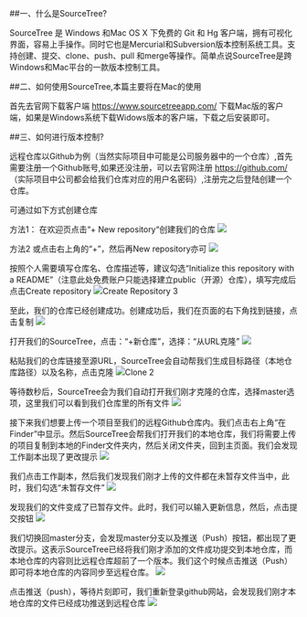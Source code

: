 ﻿
##一、什么是SourceTree?

SourceTree 是 Windows 和Mac OS X 下免费的 Git 和 Hg 客户端，拥有可视化界面，容易上手操作。同时它也是Mercurial和Subversion版本控制系统工具。支持创建、提交、clone、push、pull 和merge等操作。简单点说SourceTree是跨Windows和Mac平台的一款版本控制工具。


##二、如何使用SourceTree,本篇主要将在Mac的使用

首先去官网下载客户端 https://www.sourcetreeapp.com/ 下载Mac版的客户端，如果是Windows系统下载Widows版本的客户端，下载之后安装即可。


##三、如何进行版本控制?
 
远程仓库以Github为例（当然实际项目中可能是公司服务器中的一个仓库）,首先需要注册一个Github账号,如果还没注册，可以去官网注册 https://github.com/ （实际项目中公司都会给我们仓库对应的用户名密码）,注册完之后登陆创建一个仓库。

可通过如下方式创建仓库

方法1：
在欢迎页点击“+ New repository“创建我们的仓库
![](http://upload-images.jianshu.io/upload_images/2704327-93f1380f6e4648d7.png?imageMogr2/auto-orient/strip%7CimageView2/2/w/1240)

方法2
或点击右上角的“+”，然后再New repository亦可
![](http://upload-images.jianshu.io/upload_images/2704327-5159c0b4d866b03d.png?imageMogr2/auto-orient/strip%7CimageView2/2/w/1240)

按照个人需要填写仓库名、仓库描述等，建议勾选“Initialize this repository with a README”（注意此处免费账户只能选择建立public（开源）仓库），填写完成后点击Create repository
![](http://upload-images.jianshu.io/upload_images/2704327-0d483d9c2f54eabc.png?imageMogr2/auto-orient/strip%7CimageView2/2/w/1240)Create Repository 3

至此，我们的仓库已经创建成功。创建成功后，我们在页面的右下角找到链接，点击复制
![](http://upload-images.jianshu.io/upload_images/2704327-2d0210a05418e60d.png?imageMogr2/auto-orient/strip%7CimageView2/2/w/1240)

打开我们的SourceTree，点击：“+新仓库”，选择：“从URL克隆”
![](http://upload-images.jianshu.io/upload_images/674642-c66863c9567a926a.png?imageMogr2/auto-orient/strip%7CimageView2/2/w/1240)

粘贴我们的仓库链接至源URL，SourceTree会自动帮我们生成目标路径（本地仓库路径）以及名称，点击克隆
![](http://upload-images.jianshu.io/upload_images/674642-0e1e5ddeceb27970.png?imageMogr2/auto-orient/strip%7CimageView2/2/w/1240)Clone 2

等待数秒后，SourceTree会为我们自动打开我们刚才克隆的仓库，选择master选项，这里我们可以看到我们仓库里的所有文件
![](http://upload-images.jianshu.io/upload_images/2704327-f271ef701f4baf93.png?imageMogr2/auto-orient/strip%7CimageView2/2/w/1240)

接下来我们想要上传一个项目至我们的远程Github仓库内。我们点击右上角“在Finder”中显示。然后SourceTree会帮我们打开我们的本地仓库，我们将需要上传的项目复制到本地的Finder文件夹内，然后关闭文件夹，回到主页面。我们会发现工作副本出现了更改提示
![](http://upload-images.jianshu.io/upload_images/2704327-b65673be19a6aa7e.png?imageMogr2/auto-orient/strip%7CimageView2/2/w/1240)

我们点击工作副本，然后我们发现我们刚才上传的文件都在未暂存文件当中，此时，我们勾选“未暂存文件”
![](http://upload-images.jianshu.io/upload_images/2704327-1003c05022407fbd.png?imageMogr2/auto-orient/strip%7CimageView2/2/w/1240)

发现我们的文件变成了已暂存文件。此时，我们可以输入更新信息，然后，点击提交按钮
![](http://upload-images.jianshu.io/upload_images/2704327-3067c461d9a71459.png?imageMogr2/auto-orient/strip%7CimageView2/2/w/1240)

 我们切换回master分支，会发现master分支以及推送（Push）按钮，都出现了更改提示。这表示SourceTree已经将我们刚才添加的文件成功提交到本地仓库，而本地仓库的内容则比远程仓库超前了一个版本。我们这个时候点击推送（Push）即可将本地仓库的内容同步至远程仓库。
![](http://upload-images.jianshu.io/upload_images/2704327-01bc35f806c04933.png?imageMogr2/auto-orient/strip%7CimageView2/2/w/1240)

点击推送（push），等待片刻即可，我们重新登录github网站，会发现我们刚才本地仓库的文件已经成功推送到远程仓库
![](http://upload-images.jianshu.io/upload_images/2704327-be399a0dded63c91.png?imageMogr2/auto-orient/strip%7CimageView2/2/w/1240)